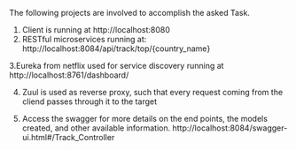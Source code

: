 The following projects are involved to accomplish the asked Task.
1. Client is running at http://localhost:8080
2. RESTful microservices running at:
http://localhost:8084/api/track/top/{country_name}

3.Eureka from netflix used for service discovery running at
http://localhost:8761/dashboard/ 

4. Zuul is used as reverse proxy, such that every request coming from the cliend passes through it to the target


5. Access the swagger for more details on the end points, the models created, and other available information.
http://localhost:8084/swagger-ui.html#/Track_Controller
